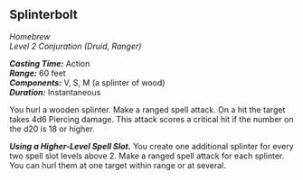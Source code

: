 ## Splinterbolt
*Homebrew*  
*Level 2 Conjuration (Druid, Ranger)*

***Casting Time:*** Action  
***Range:*** 60 feet  
***Components:*** V, S, M (a splinter of wood)  
***Duration:*** Instantaneous

You hurl a wooden splinter. Make a ranged spell attack. On a hit the target takes 4d6 Piercing damage. This attack scores a critical hit if the number on the d20 is 18 or higher.

***Using a Higher-Level Spell Slot.*** You create one additional splinter for every two spell slot levels above 2. Make a ranged spell attack for each splinter. You can hurl them at one target within range or at several.